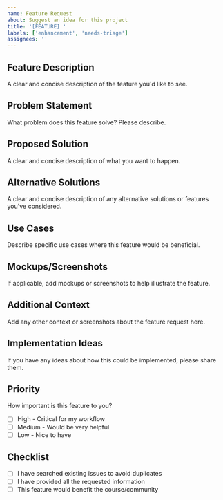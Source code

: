 ```yaml
---
name: Feature Request
about: Suggest an idea for this project
title: '[FEATURE] '
labels: ['enhancement', 'needs-triage']
assignees: ''
---
```


## Feature Description
A clear and concise description of the feature you'd like to see.

## Problem Statement
What problem does this feature solve? Please describe.

## Proposed Solution
A clear and concise description of what you want to happen.

## Alternative Solutions
A clear and concise description of any alternative solutions or features you've considered.

## Use Cases
Describe specific use cases where this feature would be beneficial.

## Mockups/Screenshots
If applicable, add mockups or screenshots to help illustrate the feature.

## Additional Context
Add any other context or screenshots about the feature request here.

## Implementation Ideas
If you have any ideas about how this could be implemented, please share them.

## Priority
How important is this feature to you?
- [ ] High - Critical for my workflow
- [ ] Medium - Would be very helpful
- [ ] Low - Nice to have

## Checklist
- [ ] I have searched existing issues to avoid duplicates
- [ ] I have provided all the requested information
- [ ] This feature would benefit the course/community 
